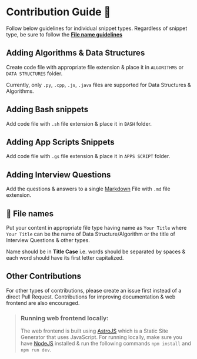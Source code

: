 # Contribution Guide 📝

Follow below guidelines for individual snippet types. Regardless of snippet type, be sure to follow the [**File name guidelines**](#📁-file-names)

## Adding Algorithms & Data Structures
Create code file with appropriate file extension & place it in ```ALGORITHMS``` or ```DATA STRUCTURES``` folder.

Currently, only ```.py```, ```.cpp```, ```.js```, ```.java``` files are supported for Data Structures & Algorithms.

## Adding Bash snippets
Add code file with ```.sh``` file extension & place it in ```BASH``` folder.

## Adding App Scripts Snippets
Add code file with ```.gs``` file extension & place it in ```APPS SCRIPT``` folder.

## Adding Interview Questions
Add the questions & answers to a single [Markdown](https://www.markdownguide.org/basic-syntax/) File with ```.md``` file extension.

## 📁 File names
Put your content in appropriate file type having name as ```Your Title``` where ```Your Title``` can be the name of Data Structure/Algorithm or the title of Interview Questions & other types.

Name should be in **Title Case** i.e. words should be separated by spaces & each word should have its first letter capitalized.

## Other Contributions
For other types of contributions, please create an issue first instead of a direct Pull Request.
Contributions for improving documentation & web frontend are also encouraged.

> ### Running web frontend locally:
> The web frontend is built using [AstroJS](https://astro.build/) which is a Static Site Generator that uses JavaScript. For running locally, make sure you have [NodeJS](https://nodejs.org/) installed & run the following commands ```npm install``` and ```npm run dev```.